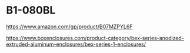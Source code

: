 # B1-080BL

https://www.amazon.com/gp/product/B07MZPYL6F

https://www.boxenclosures.com/product-category/bex-series-anodized-extruded-aluminum-enclosures/bex-series-1-enclosures/

